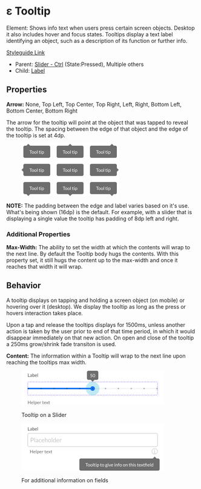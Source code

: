 # ε Tooltip

Element: Shows info text when users press certain screen objects. Desktop it also includes hover and focus states. Tooltips display a text label identifying an object, such as a description of its function or further info.

[Styleguide Link](https://zpl.io/2vDWlrJ)

* Parent: [Slider - Ctrl](slider/) (State:Pressed), Multiple others
* Child: [Label](label.md)

## Properties

**Arrow:** None, Top Left, Top Center, Top Right, Left, Right, Bottom Left, Bottom Center, Bottom Right

The arrow for the tooltip will point at the object that was tapped to reveal the tooltip. The spacing between the edge of that object and the edge of the tooltip is set at 4dp.

<figure><img src="../../.gitbook/assets/Arrow.png" alt=""><figcaption></figcaption></figure>

**NOTE:** The padding between the edge and label varies based on it's use. What's being shown (16dp) is the default. For example, with a slider that is displaying a single value the tooltip has padding of 8dp left and right.

### Additional Properties

**Max-Width:** The ability to set the width at which the contents will wrap to the next line. By default the Tooltip body hugs the contents. With this property set, it still hugs the content up to the max-width and once it reaches that width it will wrap.

## Behavior

A tooltip displays on tapping and holding a screen object (on mobile) or hovering over it (desktop). We display the tooltip as long as the press or hovers interaction takes place.

Upon a tap and release the tooltips displays for 1500ms, unless another action is taken by the user prior to end of that time period, in which it would disappear immediately on that new action. On open and close of the tooltip a 250ms grow/shrink fade transiton is used.

**Content:** The information within a Tooltip will wrap to the next line upon reaching the tooltips max width.

<figure><img src="../../.gitbook/assets/Example - Slider.png" alt=""><figcaption><p>Tooltip on a Slider</p></figcaption></figure>

<figure><img src="../../.gitbook/assets/Example - Textfield.png" alt=""><figcaption><p>For additional information on fields</p></figcaption></figure>

